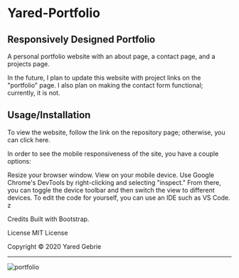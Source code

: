 # Yared-Portfolio


##  Responsively Designed Portfolio


A personal portfolio website with an about page, a contact page, and a projects page.

In the future, I plan to update this website with project links on the "portfolio" page. I also plan on making the contact form functional; currently, it is not.

## Usage/Installation
To view the website, follow the link on the repository page; otherwise, you can click here.

In order to see the mobile responsiveness of the site, you have a couple options:

Resize your browser window.
View on your mobile device.
Use Google Chrome's DevTools by right-clicking and selecting "inspect." From there, you can toggle the device toolbar and then switch the view to different devices.
To edit the code for yourself, you can use an IDE such as VS Code. z

Credits
Built with Bootstrap.



License
MIT License

Copyright © 2020 Yared Gebrie


---
![portfolio](<img  src="https://drive.google.com/file/d/1AtaLsnmytWEdtBuTE95-8ca4BgmDNojo/view">)
